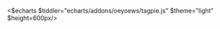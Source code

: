 <!-- add 里面的log 无法在控制台输出 -->

<$echarts $tiddler="echarts/addons/oeyoews/tagpie.js" $theme="light" $height=600px/>
